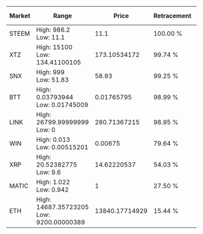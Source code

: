 | Market | Range | Price| Retracement | Doubles to 50% |
| --- | --- | --- | --- | --- |
| STEEM | High: 986.2<br />Low: 11.1 | 11.1 | 100.00 % | 44.92 |
| XTZ | High: 15100<br />Low: 134.41100105 | 173.10534172 | 99.74 % | 44.00 |
| SNX | High: 999<br />Low: 51.83 | 58.93 | 99.25 % | 8.92 |
| BTT | High: 0.03793944<br />Low: 0.01745009 | 0.01765795 | 98.99 % | 1.57 |
| LINK | High: 26799.99999999<br />Low: 0 | 280.71367215 | 98.95 % | 47.74 |
| WIN | High: 0.013<br />Low: 0.00515201 | 0.00675 | 79.64 % | 1.34 |
| XRP | High: 20.52382775<br />Low: 9.6 | 14.62220537 | 54.03 % | 1.03 |
| MATIC | High: 1.022<br />Low: 0.942 | 1 | 27.50 % | 0.00 |
| ETH | High: 14687.35723205<br />Low: 9200.00000389 | 13840.17714929 | 15.44 % | 0.00 |
